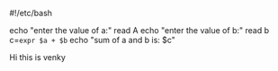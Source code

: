 #!/etc/bash

echo "enter the value of a:"
read A
echo "enter the value of b:"
read b
c=`expr $a + $b`
echo "sum of a and b is: $c"


Hi 
this is venky
